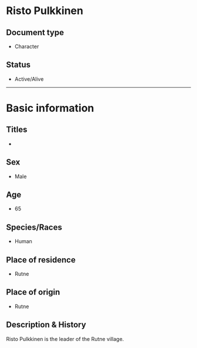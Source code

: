 # Risto Pulkkinen

## Document type

 - Character

## Status

 - Active/Alive

---

# Basic information

## Titles

 - 

## Sex

 - Male

## Age

 - 65

## Species/Races

 - Human

## Place of residence

 - Rutne

## Place of origin

 - Rutne

## Description & History

Risto Pulkkinen is the leader of the Rutne village.
